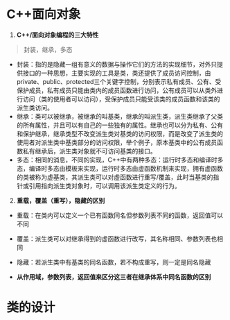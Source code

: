 # **C++面向对象**
1. **C++/面向对象编程的三大特性**
> 封装，继承，多态
* 封装：指的是隐藏一组有意义的数据与操作它们的方法的实现细节，对外只提供接口的一种思想，主要实现的工具是类，类还提供了成员访问控制，由private、public、protected三个关键字控制，分别表示私有成员、公有、受保护成员，私有成员只能由类内的成员函数进行访问，公有成员可以从类外进行访问（类的使用者可以访问），受保护成员只能受该类的成员函数和该类的派生类访问。
* 继承：类可以被继承，被继承的叫基类，继承的叫派生类，派生类继承了父类的所有属性，并且可以有自己的一些独有的属性。继承也可以分为私有、公有和保护继承，继承类型不改变派生类对基类的访问权限，而是改变了派生类的使用者对派生类中基类部分的访问权限，举个例子，原本基类中的公有成员函数私有继承后，派生类对象就不可访问基类的接口。
* 多态：相同的消息，不同的实现，C++中有两种多态：运行时多态和编译时多态，编译时多态由模板来实现，运行时多态由虚函数机制来实现，拥有虚函数的类被称为虚基类，其派生类可以对虚函数进行重写/覆盖，此时当基类的指针或引用指向派生类对象时，可以调用该派生类定义的行为。

2. **重载，覆盖（重写），隐藏的区别**
* 重载：在类内可以定义一个已有函数同名但参数列表不同的函数，返回值可以不同
* 覆盖：派生类可以对继承得到的虚函数进行改写，其名称相同、参数列表也相同
* 隐藏：若派生类中有基类的同名函数，若不构成重写，则一定是同名隐藏

* **从作用域，参数列表，返回值来区分这三者在继承体系中同名函数的区别**

# **类的设计**
